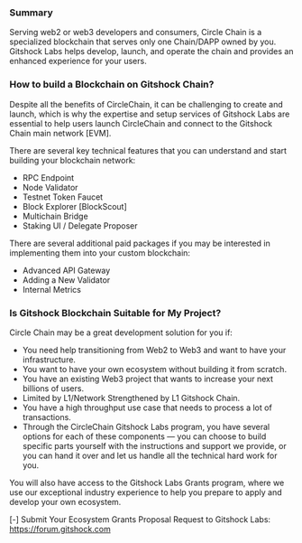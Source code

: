 ### Summary
Serving web2 or web3 developers and consumers, Circle Chain is a specialized blockchain that serves only one Chain/DAPP owned by you. Gitshock Labs helps develop, launch, and operate the chain and provides an enhanced experience for your users.

### How to build a Blockchain on Gitshock Chain?
Despite all the benefits of CircleChain, it can be challenging to create and launch, which is why the expertise and setup services of Gitshock Labs are essential to help users launch CircleChain and connect to the Gitshock Chain main network [EVM].

There are several key technical features that you can understand and start building your blockchain network:

- RPC Endpoint
- Node Validator
- Testnet Token Faucet
- Block Explorer [BlockScout]
- Multichain Bridge
- Staking UI / Delegate Proposer

There are several additional paid packages if you may be interested in implementing them into your custom blockchain:

- Advanced API Gateway
- Adding a New Validator
- Internal Metrics

### Is Gitshock Blockchain Suitable for My Project?
Circle Chain may be a great development solution for you if:

- You need help transitioning from Web2 to Web3 and want to have your infrastructure.
- You want to have your own ecosystem without building it from scratch.
- You have an existing Web3 project that wants to increase your next billions of users.
- Limited by L1/Network Strengthened by L1 Gitshock Chain.
- You have a high throughput use case that needs to process a lot of transactions.
- Through the CircleChain Gitshock Labs program, you have several options for each of these components — you can choose to build specific parts yourself with the instructions and support we provide, or you can hand it over and let us handle all the technical hard work for you.

You will also have access to the Gitshock Labs Grants program, where we use our exceptional industry experience to help you prepare to apply and develop your own ecosystem.

[-] Submit Your Ecosystem Grants Proposal Request to Gitshock Labs: https://forum.gitshock.com